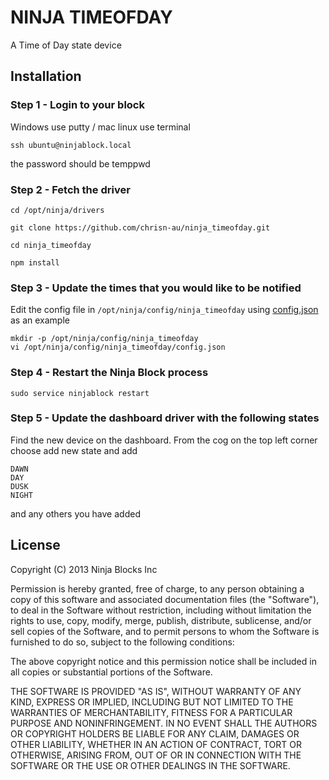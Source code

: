 # NINJA TIMEOFDAY

A Time of Day state device

## Installation

### Step 1 - Login to your block

Windows use putty / mac linux use terminal

```
ssh ubuntu@ninjablock.local
```

the password should be temppwd
 
 
### Step 2 - Fetch the driver 
 

```
cd /opt/ninja/drivers

git clone https://github.com/chrisn-au/ninja_timeofday.git

cd ninja_timeofday

npm install

```

### Step 3 - Update the times that you would like to be notified

Edit the config file in `/opt/ninja/config/ninja_timeofday` using [config.json](config.json) as an example

```
mkdir -p /opt/ninja/config/ninja_timeofday
vi /opt/ninja/config/ninja_timeofday/config.json
```

 

### Step 4 - Restart the Ninja Block process

```
sudo service ninjablock restart
```

### Step 5 - Update the dashboard driver with the following states

Find the new device on the dashboard. From the cog on the top left corner choose add new state and add

	DAWN
	DAY
	DUSK
	NIGHT

and any others you have added


## License

Copyright (C) 2013 Ninja Blocks Inc

Permission is hereby granted, free of charge, to any person obtaining a copy of this software and associated documentation files (the "Software"), to deal in the Software without restriction, including without limitation the rights to use, copy, modify, merge, publish, distribute, sublicense, and/or sell copies of the Software, and to permit persons to whom the Software is furnished to do so, subject to the following conditions:

The above copyright notice and this permission notice shall be included in all copies or substantial portions of the Software.

THE SOFTWARE IS PROVIDED "AS IS", WITHOUT WARRANTY OF ANY KIND, EXPRESS OR IMPLIED, INCLUDING BUT NOT LIMITED TO THE WARRANTIES OF MERCHANTABILITY, FITNESS FOR A PARTICULAR PURPOSE AND NONINFRINGEMENT. IN NO EVENT SHALL THE AUTHORS OR COPYRIGHT HOLDERS BE LIABLE FOR ANY CLAIM, DAMAGES OR OTHER LIABILITY, WHETHER IN AN ACTION OF CONTRACT, TORT OR OTHERWISE, ARISING FROM, OUT OF OR IN CONNECTION WITH THE SOFTWARE OR THE USE OR OTHER DEALINGS IN THE SOFTWARE.
